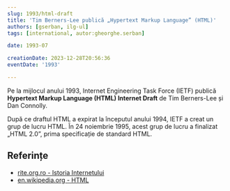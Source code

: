 ```yaml
---
slug: 1993/html-draft
title: 'Tim Berners-Lee publică „Hypertext Markup Language” (HTML)'
authors: [gserban, ilg-ul]
tags: [international, autor:gheorghe.serban]

date: 1993-07

creationDate: 2023-12-28T20:56:36
eventDate: '1993'

---
```


Pe la mijlocul anului 1993, Internet Engineering Task Force (IETF) publică
**Hypertext Markup Language (HTML) Internet Draft** de Tim Berners-Lee și
Dan Connolly.

<!-- truncate -->

După ce draftul HTML a expirat la începutul anului 1994, IETF a creat un
grup de lucru HTML. În 24 noiembrie 1995, acest grup de lucru a finalizat
„HTML 2.0”, prima specificație de standard HTML.

## Referințe

- [rite.org.ro - Istoria Internetului](https://rite.org.ro/istoria-internetului/)
- [en.wikipedia.org - HTML](https://en.wikipedia.org/wiki/HTML)
